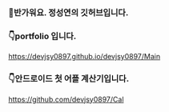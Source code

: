 ### 👋반가워요. 정성연의 깃허브입니다.   
      
### 👇portfolio 입니다.
https://devjsy0897.github.io/devjsy0897/Main      

### 👇안드로이드 첫 어플 계산기입니다.      
https://github.com/devjsy0897/Cal
